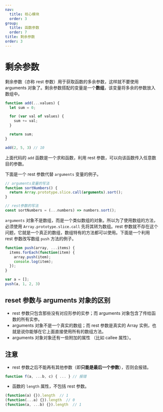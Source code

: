 ```yaml
---
nav:
  title: 核心模块
  order: 3
group:
  title: 函数参数
  order: 7
title: 剩余参数
order: 3
---
```


# 剩余参数

剩余参数（亦称 rest 参数）用于获取函数的多余参数，这样就不要使用 arguments 对象了。剩余参数搭配的变量是一个**数组**，该变量将多余的参数放入数组中。

```js
function add(...values) {
  let sum = 0;

  for (var val of values) {
    sum += val;
  }

  return sum;
}

add(2, 5, 3) // 10
```

上面代码的 `add` 函数是一个求和函数，利用 rest 参数，可以向该函数传入任意数目的参数。

下面是一个 rest 参数代替 `arguments` 变量的例子。

```js
// arguments变量的写法
function sortNumbers() {
  return Array.prototype.slice.call(arguments).sort();
}

// rest参数的写法
const sortNumbers = (...numbers) => numbers.sort();
```

`arguments` 对象不是数组，而是一个类似数组的对象。所以为了使用数组的方法，必须使用 `Array.prototype.slice.call` 先将其转为数组。rest 参数就不存在这个问题，它就是一个真正的数组，数组特有的方法都可以使用。下面是一个利用 rest 参数改写数组 `push` 方法的例子。

```js
function push(array, ...items) {
  items.forEach(function(item) {
    array.push(item);
    console.log(item);
  });
}

var a = [];
push(a, 1, 2, 3)
```

## reset 参数与 arguments 对象的区别

- rest 参数只包含那些没有对应形参的实参；而 arguments 对象包含了传给函数的所有实参。
- arguments 对象不是一个真实的数组；而 rest 参数是真实的 Array 实例，也就是说你能够在它上面直接使用所有的数组方法。
- arguments 对象对象还有一些附加的属性 （比如 callee 属性）。

## 注意

- rest 参数之后不能再有其他参数（即**只能是最后一个参数**），否则会报错。

```js
function f(a, ...b, c) { ... } // 报错
```

- 函数的 `length` 属性，不包括 rest 参数。

```js
(function(a) {}).length  // 1
(function(...a) {}).length  // 0
(function(a, ...b) {}).length  // 1
```